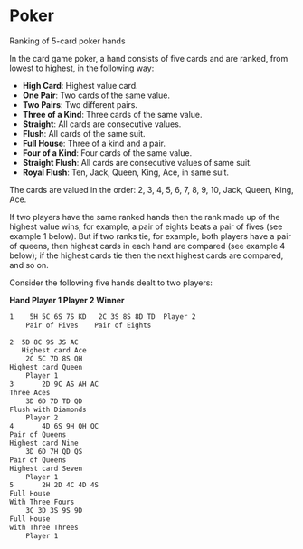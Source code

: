 # Poker
Ranking of 5-card poker hands


In the card game poker, a hand consists of five cards and are ranked, from lowest to highest, in the following way:

* **High Card**: Highest value card.
* **One Pair**: Two cards of the same value.
* **Two Pairs**: Two different pairs.
* **Three of a Kind**: Three cards of the same value.
* **Straight**: All cards are consecutive values.
* **Flush**: All cards of the same suit.
* **Full House**: Three of a kind and a pair.
* **Four of a Kind**: Four cards of the same value.
* **Straight Flush**: All cards are consecutive values of same suit.
* **Royal Flush**: Ten, Jack, Queen, King, Ace, in same suit.

The cards are valued in the order:
2, 3, 4, 5, 6, 7, 8, 9, 10, Jack, Queen, King, Ace.

If two players have the same ranked hands then the rank made up of the highest value wins; for example, a pair of eights beats a pair of fives (see example 1 below). But if two ranks tie, for example, both players have a pair of queens, then highest cards in each hand are compared (see example 4 below); if the highest cards tie then the next highest cards are compared, and so on.

Consider the following five hands dealt to two players:

**Hand	 	Player 1	 	Player 2	 	Winner**
```bash
1	 5H 5C 6S 7S KD   2C 3S 8S 8D TD  Player 2
    Pair of Fives    Pair of Eights
 	
2  5D 8C 9S JS AC
   Highest card Ace
 	2C 5C 7D 8S QH
Highest card Queen
 	Player 1
3	 	2D 9C AS AH AC
Three Aces
 	3D 6D 7D TD QD
Flush with Diamonds
 	Player 2
4	 	4D 6S 9H QH QC
Pair of Queens
Highest card Nine
 	3D 6D 7H QD QS
Pair of Queens
Highest card Seven
 	Player 1
5	 	2H 2D 4C 4D 4S
Full House
With Three Fours
 	3C 3D 3S 9S 9D
Full House
with Three Threes
 	Player 1
```
